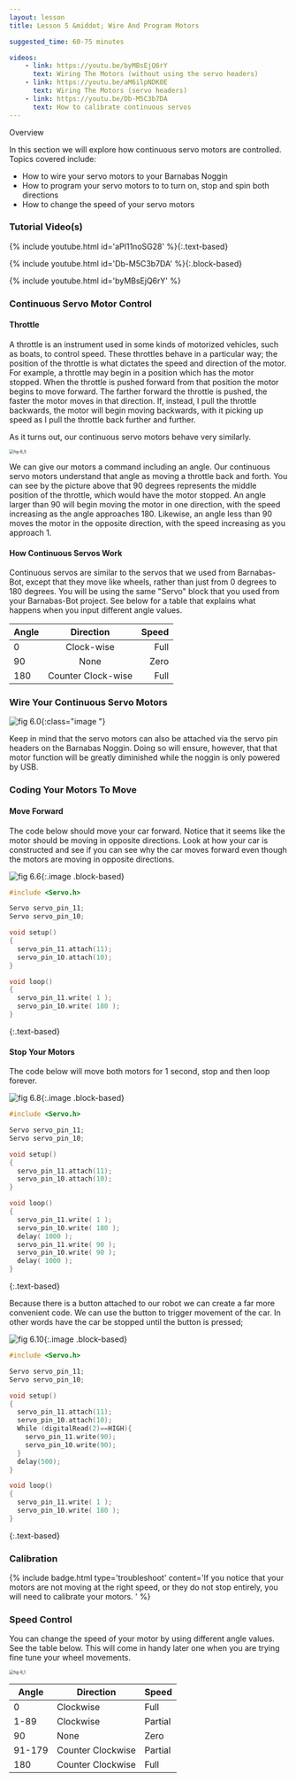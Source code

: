```yaml
---
layout: lesson
title: Lesson 5 &middot; Wire And Program Motors

suggested_time: 60-75 minutes  

videos:
    - link: https://youtu.be/byMBsEjQ6rY
      text: Wiring The Motors (without using the servo headers)
    - link: https://youtu.be/aM6ilpNDK0E
      text: Wiring The Motors (servo headers)
    - link: https://youtu.be/Db-M5C3b7DA
      text: How to calibrate continuous servos
---
```


Overview

In this section we will explore how continuous servo motors are controlled.  Topics covered include:

- How to wire your servo motors to your Barnabas Noggin
- How to program your servo motors to to turn on, stop and spin both directions
- How to change the speed of your servo motors

### Tutorial Video(s)

{% include youtube.html id='aPI11noSG28' %}{:.text-based}

{% include youtube.html id='Db-M5C3b7DA' %}{:.block-based}

{% include youtube.html id='byMBsEjQ6rY' %}

### Continuous Servo Motor Control

#### Throttle

A throttle is an instrument used in some kinds of motorized vehicles, such as boats, to control speed. These throttles behave in a particular way; the position of the throttle is what dictates the speed and direction of the motor. For example, a throttle may begin in a position which has the motor stopped. When the throttle is pushed forward from that position the motor begins to move forward. The farther forward the throttle is pushed, the faster the motor moves in that direction. If, instead, I pull the throttle backwards, the motor will begin moving backwards, with it picking up speed as I pull the throttle back further and further. 

As it turns out, our continuous servo motors behave very similarly.

<img src="fig-6_5.png" alt="fig-6_5" style="zoom:50%;" class="image center" />

We can give our motors a command including an angle. Our continuous servo motors understand that angle as moving a throttle back and forth. You can see by the picture above that 90 degrees represents the middle position of the throttle, which would have the motor stopped. An angle larger than 90 will begin moving the motor in one direction, with the speed increasing as the angle approaches 180. Likewise, an angle less than 90 moves the motor in the opposite direction, with the speed increasing as you approach 1.

#### How Continuous Servos Work

Continuous servos are similar to the servos that we used from Barnabas-Bot, except that they move like wheels, rather than just from 0 degrees to 180 degrees.  You will be using the same "Servo" block that you used from your Barnabas-Bot project.  See below for a table that explains what happens when you input different angle values.

| Angle |     Direction      | Speed |
| :---- | :----------------: | ----: |
| 0     |     Clock-wise     |  Full |
| 90    |        None        |  Zero |
| 180   | Counter Clock-wise |  Full |

### Wire Your Continuous Servo Motors

![fig 6.0](fig-6_0.png){:class="image "}

Keep in mind that the servo motors can also be attached via the servo pin headers on the Barnabas Noggin. Doing so will ensure, however, that that motor function will be greatly diminished while the noggin is only powered by USB.

### Coding Your Motors To Move

#### Move Forward

The code below should move your car forward.  Notice that it seems like the motor should be moving in opposite directions.  Look at how your car is constructed and see if you can see why the car moves forward even though the motors are moving in opposite directions.

![fig 6.6](fig-6_6.png){:.image .block-based}

```c
#include <Servo.h>

Servo servo_pin_11;
Servo servo_pin_10;

void setup()
{
  servo_pin_11.attach(11);
  servo_pin_10.attach(10);
}

void loop()
{
  servo_pin_11.write( 1 );
  servo_pin_10.write( 180 );
}
```
{:.text-based}

#### Stop Your Motors
The code below will move both motors for 1 second, stop and then loop forever.

![fig 6.8](fig-6_8.png){:.image .block-based}

```c
#include <Servo.h>

Servo servo_pin_11;
Servo servo_pin_10;

void setup()
{
  servo_pin_11.attach(11);
  servo_pin_10.attach(10);
}

void loop()
{
  servo_pin_11.write( 1 );
  servo_pin_10.write( 180 );
  delay( 1000 );
  servo_pin_11.write( 90 );
  servo_pin_10.write( 90 );
  delay( 1000 );
}
```
{:.text-based}

Because there is a button attached to our robot we can create a far more convenient code. We can use the button to trigger movement of the car. In other words have the car be stopped until the button is pressed;

![fig 6.10](fig-6_10.png){:.image .block-based}


```c
#include <Servo.h>

Servo servo_pin_11;
Servo servo_pin_10;

void setup()
{
  servo_pin_11.attach(11);
  servo_pin_10.attach(10);
  While (digitalRead(2)==HIGH){
    servo_pin_11.write(90);
    servo_pin_10.write(90);
  }
  delay(500);
}

void loop()
{
  servo_pin_11.write( 1 );
  servo_pin_10.write( 180 );
}
```
{:.text-based}

### Calibration
{% include badge.html type='troubleshoot' content='If you notice that your motors are not moving at the right speed, or they do not stop entirely, you will need to calibrate your motors. ' %}

### Speed Control

You can change the speed of your motor by using different angle values.  See the table below.  This will come in handy later one when you are trying fine tune your wheel movements.

<img src="fig-9_1.png" alt="fig-9_1" style="zoom:50%;" class="image right" />


| Angle  | Direction         | Speed   |
| ------ | ----------------- | ------- |
| 0      | Clockwise         | Full    |
| 1-89   | Clockwise         | Partial |
| 90     | None              | Zero    |
| 91-179 | Counter Clockwise | Partial |
| 180    | Counter Clockwise | Full    |



